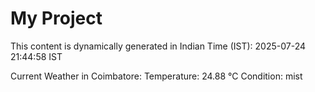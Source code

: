 # My Project

This content is dynamically generated in Indian Time (IST): 2025-07-24 21:44:58 IST


Current Weather in Coimbatore:
Temperature: 24.88 °C
Condition: mist

